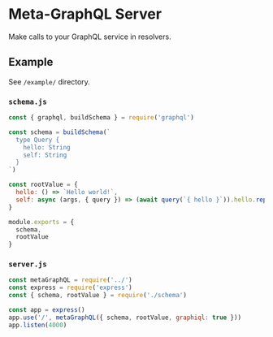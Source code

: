 # Meta-GraphQL Server

Make calls to your GraphQL service in resolvers.

## Example

See `/example/` directory.

### `schema.js`
```js
const { graphql, buildSchema } = require('graphql')

const schema = buildSchema(`
  type Query {
    hello: String
    self: String
  }
`)

const rootValue = {
  hello: () => `Hello world!`,
  self: async (args, { query }) => (await query(`{ hello }`)).hello.replace('world', 'self')
}

module.exports = {
  schema,
  rootValue
}
```

### `server.js`
```js
const metaGraphQL = require('../')
const express = require('express')
const { schema, rootValue } = require('./schema')

const app = express()
app.use('/', metaGraphQL({ schema, rootValue, graphiql: true }))
app.listen(4000)
```
